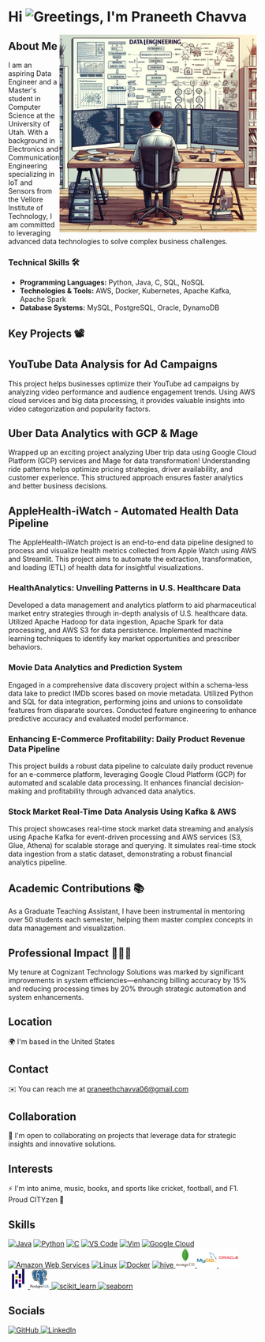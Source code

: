 # Hi ![Greetings](https://user-images.githubusercontent.com/18350557/176309783-0785949b-9127-417c-8b55-ab5a4333674e.gif), I'm Praneeth Chavva

<img align ="right" alt="coding" width="400" src="https://github.com/praneeth0810/praneeth0810/blob/main/DE.jpg">

## About Me
I am an aspiring Data Engineer and a Master's student in Computer Science at the University of Utah. With a background in Electronics and Communication Engineering specializing in IoT and Sensors from the Vellore Institute of Technology, I am committed to leveraging advanced data technologies to solve complex business challenges.

### Technical Skills 🛠️
- **Programming Languages:** Python, Java, C, SQL, NoSQL
- **Technologies & Tools:** AWS, Docker, Kubernetes, Apache Kafka, Apache Spark
- **Database Systems:** MySQL, PostgreSQL, Oracle, DynamoDB

## Key Projects 📽️

## YouTube Data Analysis for Ad Campaigns
This project helps businesses optimize their YouTube ad campaigns by analyzing video performance and audience engagement trends. Using AWS cloud services and big data processing, it provides valuable insights into video categorization and popularity factors.

## Uber Data Analytics with GCP & Mage
Wrapped up an exciting project analyzing Uber trip data using Google Cloud Platform (GCP) services and Mage for data transformation! Understanding ride patterns helps optimize pricing strategies, driver availability, and customer experience. This structured approach ensures faster analytics and better business decisions. 

## AppleHealth-iWatch - Automated Health Data Pipeline
The AppleHealth-iWatch project is an end-to-end data pipeline designed to process and visualize health metrics collected from Apple Watch using AWS and Streamlit. This project aims to automate the extraction, transformation, and loading (ETL) of health data for insightful visualizations.

### HealthAnalytics: Unveiling Patterns in U.S. Healthcare Data
Developed a data management and analytics platform to aid pharmaceutical market entry strategies through in-depth analysis of U.S. healthcare data. Utilized Apache Hadoop for data ingestion, Apache Spark for data processing, and AWS S3 for data persistence. Implemented machine learning techniques to identify key market opportunities and prescriber behaviors.

### Movie Data Analytics and Prediction System
Engaged in a comprehensive data discovery project within a schema-less data lake to predict IMDb scores based on movie metadata. Utilized Python and SQL for data integration, performing joins and unions to consolidate features from disparate sources. Conducted feature engineering to enhance predictive accuracy and evaluated model performance.

### Enhancing E-Commerce Profitability: Daily Product Revenue Data Pipeline
This project builds a robust data pipeline to calculate daily product revenue for an e-commerce platform, leveraging Google Cloud Platform (GCP) for automated and scalable data processing. It enhances financial decision-making and profitability through advanced data analytics.

### Stock Market Real-Time Data Analysis Using Kafka & AWS
This project showcases real-time stock market data streaming and analysis using Apache Kafka for event-driven processing and AWS services (S3, Glue, Athena) for scalable storage and querying. It simulates real-time stock data ingestion from a static dataset, demonstrating a robust financial analytics pipeline.

##

## Academic Contributions 📚
As a Graduate Teaching Assistant, I have been instrumental in mentoring over 50 students each semester, helping them master complex concepts in data management and visualization.

## Professional Impact 🧑🏽‍💻
My tenure at Cognizant Technology Solutions was marked by significant improvements in system efficiencies—enhancing billing accuracy by 15% and reducing processing times by 20% through strategic automation and system enhancements.

## Location
🌍 I'm based in the United States

## Contact
✉️ You can reach me at [praneethchavva06@gmail.com](mailto:praneethchavva06@gmail.com)

## Collaboration
🤝 I'm open to collaborating on projects that leverage data for strategic insights and innovative solutions.

## Interests
⚡ I'm into anime, music, books, and sports like cricket, football, and F1. Proud CITYzen 🩵

## Skills
<p align="left">
  <a href="https://www.oracle.com/java/" target="_blank" rel="noreferrer"><img src="https://raw.githubusercontent.com/danielcranney/readme-generator/main/public/icons/skills/java-colored.svg" width="36" height="36" alt="Java" /></a>
  <a href="https://www.python.org/" target="_blank" rel="noreferrer"><img src="https://raw.githubusercontent.com/danielcranney/readme-generator/main/public/icons/skills/python-colored.svg" width="36" height="36" alt="Python" /></a>
  <a href="https://docs.microsoft.com/en-us/cpp/?view=msvc-170" target="_blank" rel="noreferrer"><img src="https://raw.githubusercontent.com/danielcranney/readme-generator/main/public/icons/skills/c-colored.svg" width="36" height="36" alt="C" /></a>
  <a href="https://code.visualstudio.com/" target="_blank" rel="noreferrer"><img src="https://raw.githubusercontent.com/danielcranney/readme-generator/main/public/icons/skills/visualstudiocode.svg" width="36" height="36" alt="VS Code" /></a>
  <a href="https://www.vim.org/" target="_blank" rel="noreferrer"><img src="https://raw.githubusercontent.com/danielcranney/readme-generator/main/public/icons/skills/vim.svg" width="36" height="36" alt="Vim" /></a>
  <a href="https://cloud.google.com/" target="_blank" rel="noreferrer"><img src="https://raw.githubusercontent.com/danielcranney/readme-generator/main/public/icons/skills/googlecloud-colored.svg" width="36" height="36" alt="Google Cloud" /></a>
  <a href="https://aws.amazon.com" target="_blank" rel="noreferrer"><img src="https://raw.githubusercontent.com/danielcranney/readme-generator/main/public/icons/skills/aws-colored.svg" width="36" height="36" alt="Amazon Web Services" /></a>
  <a href="https://www.linux.org" target="_blank" rel="noreferrer"><img src="https://raw.githubusercontent.com/danielcranney/readme-generator/main/public/icons/skills/linux-colored.svg" width="36" height="36" alt="Linux" /></a>
  <a href="https://www.docker.com/" target="_blank" rel="noreferrer"><img src="https://raw.githubusercontent.com/danielcranney/readme-generator/main/public/icons/skills/docker-colored.svg" width="36" height="36" alt="Docker" /></a>
   <a href="https://hive.apache.org/" target="_blank" rel="noreferrer"> <img src="https://www.vectorlogo.zone/logos/apache_hive/apache_hive-icon.svg" alt="hive" width="40" height="40"/> </a> <a href="https://www.mongodb.com/" target="_blank" rel="noreferrer"> <img src="https://raw.githubusercontent.com/devicons/devicon/master/icons/mongodb/mongodb-original-wordmark.svg" alt="mongodb" width="40" height="40"/> </a> <a href="https://www.mysql.com/" target="_blank" rel="noreferrer"> <img src="https://raw.githubusercontent.com/devicons/devicon/master/icons/mysql/mysql-original-wordmark.svg" alt="mysql" width="40" height="40"/> </a> <a href="https://www.oracle.com/" target="_blank" rel="noreferrer"> <img src="https://raw.githubusercontent.com/devicons/devicon/master/icons/oracle/oracle-original.svg" alt="oracle" width="40" height="40"/> </a> <a href="https://pandas.pydata.org/" target="_blank" rel="noreferrer"> <img src="https://raw.githubusercontent.com/devicons/devicon/2ae2a900d2f041da66e950e4d48052658d850630/icons/pandas/pandas-original.svg" alt="pandas" width="40" height="40"/> </a> <a href="https://www.postgresql.org" target="_blank" rel="noreferrer"> <img src="https://raw.githubusercontent.com/devicons/devicon/master/icons/postgresql/postgresql-original-wordmark.svg" alt="postgresql" width="40" height="40"/> </a> <a href="https://scikit-learn.org/" target="_blank" rel="noreferrer"> <img src="https://upload.wikimedia.org/wikipedia/commons/0/05/Scikit_learn_logo_small.svg" alt="scikit_learn" width="40" height="40"/> </a> <a href="https://seaborn.pydata.org/" target="_blank" rel="noreferrer"> <img src="https://seaborn.pydata.org/_images/logo-mark-lightbg.svg" alt="seaborn" width="40" height="40"/> </a>
</p>


## Socials
<p align="left">
  <a href="https://www.github.com/praneeth0810" target="_blank" rel="noreferrer">
    <img src="https://raw.githubusercontent.com/danielcranney/readme-generator/main/public/icons/socials/github.svg" width="32" height="32" alt="GitHub" />
  </a>
  <a href="https://www.linkedin.com/in/praneeth-chavva" target="_blank" rel="noreferrer">
    <img src="https://raw.githubusercontent.com/danielcranney/readme-generator/main/public/icons/socials/linkedin.svg" width="32" height="32" alt="LinkedIn" />
  </a>
</p>
